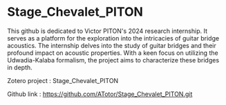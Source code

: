 # Stage_Chevalet_PITON


This github is dedicated to Victor PITON's 2024 research internship. It serves as a platform for the exploration into the intricacies of guitar bridge acoustics. The internship delves into the study of guitar bridges and their profound impact on acoustic properties. With a keen focus on utilizing the Udwadia-Kalaba formalism, the project aims to characterize these bridges in depth. 

Zotero project : Stage_Chevalet_PITON

Github link : https://github.com/ATotor/Stage_Chevalet_PITON.git